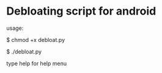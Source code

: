 # Debloating script for android

usage:

$ chmod +x debloat.py

$ ./debloat.py

type help for help menu
